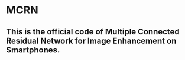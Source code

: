# MCRN
## This is the official code of Multiple Connected Residual Network for Image Enhancement on Smartphones.

